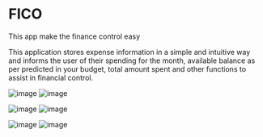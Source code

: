 # FICO
This app make the finance control easy

This application stores expense information in a simple and
intuitive way and informs the user of their spending for the month, available balance as per
predicted in your budget, total amount spent and other functions to assist in
financial control.

![image](https://github.com/vinirecoaro/FICO/assets/123481891/f3377999-d41b-423b-b587-80ff453a2252) ![image](https://github.com/vinirecoaro/FICO/assets/123481891/b85282a4-4c17-4e2a-993c-f6d9a007cc69)

![image](https://github.com/vinirecoaro/FICO/assets/123481891/4b53b94f-06e3-427c-823b-19a42402d32a) ![image](https://github.com/vinirecoaro/FICO/assets/123481891/c70a7a0b-e951-4445-947d-77ad32fca92d)

![image](https://github.com/vinirecoaro/FICO/assets/123481891/0e0718bb-e818-493f-a559-81fedb15c002) ![image](https://github.com/vinirecoaro/FICO/assets/123481891/496b63ce-a446-4824-9bb7-231d04604b9c)













